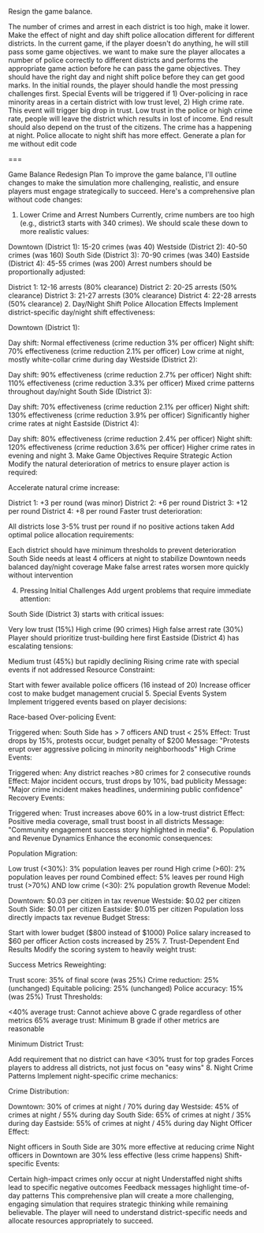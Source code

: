 Resign the game balance.

The number of crimes and arrest in each district is too high, make it lower.
Make the effect of night and day shift police allocation different for different districts.
In the current game, if the player doesn't do anything, he will still pass some game objectives. we want to make sure the player allocates a number of police correctly to different districts and performs the appropriate game action before he can pass the game objectives. They should have the right day and night shift police before they can get good marks.
In the initial rounds, the player should handle the most pressing challenges first.
Special Events will be triggered if 1) Over-policing in race minority areas in a certain district with low trust level, 2) High crime rate. This event will trigger big drop in trust.
Low trust in the police or high crime rate, people will leave the district which results in lost of income.
End result should also depend on the trust of the citizens.
The crime has a happening at night. Police allocate to night shift has more effect. Generate a plan for me without edit code

===


Game Balance Redesign Plan
To improve the game balance, I'll outline changes to make the simulation more challenging, realistic, and ensure players must engage strategically to succeed. Here's a comprehensive plan without code changes:

1. Lower Crime and Arrest Numbers
Currently, crime numbers are too high (e.g., district3 starts with 340 crimes). We should scale these down to more realistic values:

Downtown (District 1): 15-20 crimes (was 40)
Westside (District 2): 40-50 crimes (was 160)
South Side (District 3): 70-90 crimes (was 340)
Eastside (District 4): 45-55 crimes (was 200)
Arrest numbers should be proportionally adjusted:

District 1: 12-16 arrests (80% clearance)
District 2: 20-25 arrests (50% clearance)
District 3: 21-27 arrests (30% clearance)
District 4: 22-28 arrests (50% clearance)
2. Day/Night Shift Police Allocation Effects
Implement district-specific day/night shift effectiveness:

Downtown (District 1):

Day shift: Normal effectiveness (crime reduction 3% per officer)
Night shift: 70% effectiveness (crime reduction 2.1% per officer)
Low crime at night, mostly white-collar crime during day
Westside (District 2):

Day shift: 90% effectiveness (crime reduction 2.7% per officer)
Night shift: 110% effectiveness (crime reduction 3.3% per officer)
Mixed crime patterns throughout day/night
South Side (District 3):

Day shift: 70% effectiveness (crime reduction 2.1% per officer)
Night shift: 130% effectiveness (crime reduction 3.9% per officer)
Significantly higher crime rates at night
Eastside (District 4):

Day shift: 80% effectiveness (crime reduction 2.4% per officer)
Night shift: 120% effectiveness (crime reduction 3.6% per officer)
Higher crime rates in evening and night
3. Make Game Objectives Require Strategic Action
Modify the natural deterioration of metrics to ensure player action is required:

Accelerate natural crime increase:

District 1: +3 per round (was minor)
District 2: +6 per round
District 3: +12 per round
District 4: +8 per round
Faster trust deterioration:

All districts lose 3-5% trust per round if no positive actions taken
Add optimal police allocation requirements:

Each district should have minimum thresholds to prevent deterioration
South Side needs at least 4 officers at night to stabilize
Downtown needs balanced day/night coverage
Make false arrest rates worsen more quickly without intervention

4. Pressing Initial Challenges
Add urgent problems that require immediate attention:

South Side (District 3) starts with critical issues:

Very low trust (15%)
High crime (90 crimes)
High false arrest rate (30%)
Player should prioritize trust-building here first
Eastside (District 4) has escalating tensions:

Medium trust (45%) but rapidly declining
Rising crime rate with special events if not addressed
Resource Constraint:

Start with fewer available police officers (16 instead of 20)
Increase officer cost to make budget management crucial
5. Special Events System
Implement triggered events based on player decisions:

Race-based Over-policing Event:

Triggered when: South Side has > 7 officers AND trust < 25%
Effect: Trust drops by 15%, protests occur, budget penalty of $200
Message: "Protests erupt over aggressive policing in minority neighborhoods"
High Crime Events:

Triggered when: Any district reaches >80 crimes for 2 consecutive rounds
Effect: Major incident occurs, trust drops by 10%, bad publicity
Message: "Major crime incident makes headlines, undermining public confidence"
Recovery Events:

Triggered when: Trust increases above 60% in a low-trust district
Effect: Positive media coverage, small trust boost in all districts
Message: "Community engagement success story highlighted in media"
6. Population and Revenue Dynamics
Enhance the economic consequences:

Population Migration:

Low trust (<30%): 3% population leaves per round
High crime (>60): 2% population leaves per round
Combined effect: 5% leaves per round
High trust (>70%) AND low crime (<30): 2% population growth
Revenue Model:

Downtown: $0.03 per citizen in tax revenue
Westside: $0.02 per citizen
South Side: $0.01 per citizen
Eastside: $0.015 per citizen
Population loss directly impacts tax revenue
Budget Stress:

Start with lower budget ($800 instead of $1000)
Police salary increased to $60 per officer
Action costs increased by 25%
7. Trust-Dependent End Results
Modify the scoring system to heavily weight trust:

Success Metrics Reweighting:

Trust score: 35% of final score (was 25%)
Crime reduction: 25% (unchanged)
Equitable policing: 25% (unchanged)
Police accuracy: 15% (was 25%)
Trust Thresholds:

<40% average trust: Cannot achieve above C grade regardless of other metrics
65% average trust: Minimum B grade if other metrics are reasonable

Minimum District Trust:

Add requirement that no district can have <30% trust for top grades
Forces players to address all districts, not just focus on "easy wins"
8. Night Crime Patterns
Implement night-specific crime mechanics:

Crime Distribution:

Downtown: 30% of crimes at night / 70% during day
Westside: 45% of crimes at night / 55% during day
South Side: 65% of crimes at night / 35% during day
Eastside: 55% of crimes at night / 45% during day
Night Officer Effect:

Night officers in South Side are 30% more effective at reducing crime
Night officers in Downtown are 30% less effective (less crime happens)
Shift-specific Events:

Certain high-impact crimes only occur at night
Understaffed night shifts lead to specific negative outcomes
Feedback messages highlight time-of-day patterns
This comprehensive plan will create a more challenging, engaging simulation that requires strategic thinking while remaining believable. The player will need to understand district-specific needs and allocate resources appropriately to succeed.